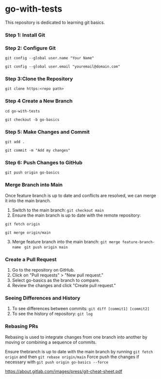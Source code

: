 # go-with-tests

This repository is dedicated to learning git basics.

### Step 1: Install Git
### Step 2: Configure Git
`git config --global user.name "Your Name" `

`git config --global user.email "youremail@domain.com" `

### Step 3:Clone the Repository
`git clone https:<repo path>`

### Step 4 Create a New Branch

`cd go-with-tests `

`git checkout -b go-basics`

### Step 5: Make Changes and Commit
`git add . `

` git commit -m "Add my changes" `

### Step 6: Push Changes to GitHub
`git push origin go-basics `

### Merge Branch into Main
Once feature branch is up to date and conflicts are resolved, we can merge it into the main branch.

1. Switch to the main branch: `git checkout main`
2. Ensure the main branch is up to date with the remote repository:

`git fetch origin`

`git merge origin/main`

3. Merge feature branch into the main branch: `git merge feature-branch-name` ` git push origin main`

### Create a Pull Request

1. Go to the repository on GitHub.
2. Click on "Pull requests" > "New pull request."
3. Select go-basics as the branch to compare.
4. Review the changes and click "Create pull request."

### Seeing Differences and History
1. To see differences between commits:  `git diff [commit1] [commit2]`
2. To see the history of repository:  `git log `

### Rebasing PRs
Rebasing is used to integrate changes from one branch into another by moving or combining a sequence of commits.

Ensure thebranch is up to date with the main branch by running `git fetch origin` and then `git rebase origin/main`
Force push the changes if necessary with `git push origin go-basics --force`

https://about.gitlab.com/images/press/git-cheat-sheet.pdf







